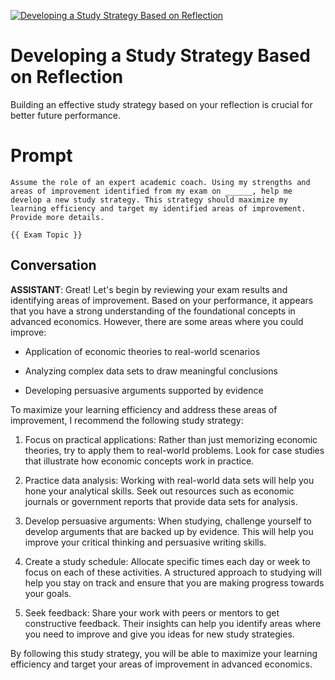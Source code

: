 
[![Developing a Study Strategy Based on Reflection](https://flow-prompt-covers.s3.us-west-1.amazonaws.com/icon/vintage/vint_9.png)]()
# Developing a Study Strategy Based on Reflection 
Building an effective study strategy based on your reflection is crucial for better future performance. 

# Prompt

```
Assume the role of an expert academic coach. Using my strengths and areas of improvement identified from my exam on ______, help me develop a new study strategy. This strategy should maximize my learning efficiency and target my identified areas of improvement. Provide more details.

{{ Exam Topic }}
```

## Conversation

**ASSISTANT**: Great! Let's begin by reviewing your exam results and identifying areas of improvement. Based on your performance, it appears that you have a strong understanding of the foundational concepts in advanced economics. However, there are some areas where you could improve:



- Application of economic theories to real-world scenarios

- Analyzing complex data sets to draw meaningful conclusions

- Developing persuasive arguments supported by evidence



To maximize your learning efficiency and address these areas of improvement, I recommend the following study strategy:



1. Focus on practical applications: Rather than just memorizing economic theories, try to apply them to real-world problems. Look for case studies that illustrate how economic concepts work in practice.



2. Practice data analysis: Working with real-world data sets will help you hone your analytical skills. Seek out resources such as economic journals or government reports that provide data sets for analysis.



3. Develop persuasive arguments: When studying, challenge yourself to develop arguments that are backed up by evidence. This will help you improve your critical thinking and persuasive writing skills.



4. Create a study schedule: Allocate specific times each day or week to focus on each of these activities. A structured approach to studying will help you stay on track and ensure that you are making progress towards your goals.



5. Seek feedback: Share your work with peers or mentors to get constructive feedback. Their insights can help you identify areas where you need to improve and give you ideas for new study strategies.



By following this study strategy, you will be able to maximize your learning efficiency and target your areas of improvement in advanced economics.


